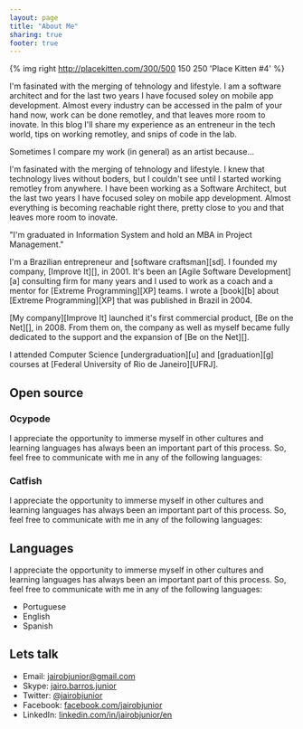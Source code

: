 ```yaml
---
layout: page
title: "About Me"
sharing: true
footer: true
---
```


<script type="text/javascript">
    $.domReady(function(){
		hideSidebar();
    });
</script>

{% img right http://placekitten.com/300/500 150 250 'Place Kitten #4' %}

I'm fasinated with the merging of tehnology and lifestyle. I am a software architect and for the last two years I have focused soley on mobile app development. Almost every industry can be accessed in the palm of your hand now, work can be done remotley, and that leaves more room to inovate. In this blog I'll share my experience as an entreneur in the tech world, tips on working remotley, and snips of code in the lab.

Sometimes I compare my work (in general) as an artist because...

I'm fasinated with the merging of tehnology and lifestyle. I knew that technology lives without boders, but I couldn't see until I started working remotley from anywhere. I have been working as a Software Architect, but the last two years I have focused soley on mobile app development. Almost everything is becoming reachable right there, pretty close to you and that leaves more room to inovate.

"I'm graduated in Information System and hold an MBA in Project Management."

I'm a Brazilian entrepreneur and [software craftsman][sd]. I founded my company, [Improve It][], in 2001. It's been an [Agile Software Development][a] consulting firm for many years and I used to work as a coach and a mentor for [Extreme Programming][XP] teams. I wrote a [book][b] about [Extreme Programming][XP] that was published in Brazil in 2004.

[My company][Improve It] launched it's first commercial product, [Be on the Net][], in 2008. From them on, the company as well as myself became fully dedicated to the support and the expansion of [Be on the Net][].

I attended Computer Science [undergraduation][u] and [graduation][g] courses at [Federal University of Rio de Janeiro][UFRJ].

## Open source

### Ocypode

I appreciate the opportunity to immerse myself in other cultures and learning languages has always been an important part of this process. So, feel free to communicate with me in any of the following languages:

### Catfish

I appreciate the opportunity to immerse myself in other cultures and learning languages has always been an important part of this process. So, feel free to communicate with me in any of the following languages:

## Languages

I appreciate the opportunity to immerse myself in other cultures and learning languages has always been an important part of this process. So, feel free to communicate with me in any of the following languages:

* Portuguese
* English
* Spanish

## <a id="lets_talk"></a>Lets talk

* Email: jairobjunior@gmail.com
* Skype: <a href="skype:jairo.barros.junior?chat">jairo.barros.junior</a>
* Twitter: [@jairobjunior][t]
* Facebook: [facebook.com/jairobjunior][fb]
* LinkedIn: [linkedin.com/in/jairobjunior/en][in]

[o]: https://github.com/jairobjunior/Ocypode
[c]: https://github.com/jairobjunior/Catfish
[t]: https://twitter.com/#!/jairobjunior
[fb]: https://www.facebook.com/jairobjunior
[in]: http://www.linkedin.com/in/jairobjunior/en